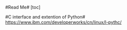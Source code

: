 #Read Me#
[toc]

#C interface and extention of Python#
  https://www.ibm.com/developerworks/cn/linux/l-pythc/

